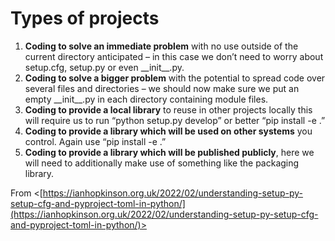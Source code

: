 # Types of projects

1.  **Coding to solve an immediate problem** with no use outside of the current directory anticipated – in this case we don’t need to worry about setup.cfg, setup.py or even \_\_init\_\_.py.
2.  **Coding to solve a bigger problem** with the potential to spread code over several files and directories – we should now make sure we put an empty \_\_init\_\_.py in each directory containing module files.
3.  **Coding to provide a local library** to reuse in other projects locally this will require us to run “python setup.py develop” or better “pip install -e .”
4.  **Coding to provide a library which will be used on other systems** you control. Again use “pip install -e .”
5.  **Coding to provide a library which will be published publicly**, here we will need to additionally make use of something like the packaging library.

From <[https://ianhopkinson.org.uk/2022/02/understanding-setup-py-setup-cfg-and-pyproject-toml-in-python/](https://ianhopkinson.org.uk/2022/02/understanding-setup-py-setup-cfg-and-pyproject-toml-in-python/)>